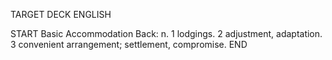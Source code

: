 TARGET DECK
ENGLISH

START
Basic
Accommodation
Back: n. 1 lodgings. 2 adjustment, adaptation. 3 convenient arrangement; settlement, compromise.
END
